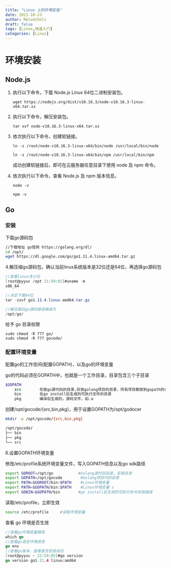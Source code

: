 ```yaml
---
title: "Linux 上的环境安装"
date: 2021-10-23
author: MelonCholi
draft: false
tags: [Linux,快速入门]
categories: [Linux]
---
```




# 环境安装

## Node.js

1. 执行以下命令，下载 Node.js Linux 64位二进制安装包。

    ```
    wget https://nodejs.org/dist/v10.16.3/node-v10.16.3-linux-x64.tar.xz
    ```

2. 执行以下命令，解压安装包。

    ```
    tar xvf node-v10.16.3-linux-x64.tar.xz
    ```

3. 依次执行以下命令，创建软链接。

    ```
    ln -s /root/node-v10.16.3-linux-x64/bin/node /usr/local/bin/node
    ```

    ```
    ln -s /root/node-v10.16.3-linux-x64/bin/npm /usr/local/bin/npm
    ```

    成功创建软链接后，即可在云服务器任意目录下使用 node 及 npm 命令。

4. 依次执行以下命令，查看 Node.js 及 npm 版本信息。

    ```
    node -v
    ```

    ```
    npm -v
    ```

## Go

### 安装

下载go源码包

```bash
//下载地址 go官网 https://golang.org/dl/
cd /opt/
wget https://dl.google.com/go/go1.11.4.linux-amd64.tar.gz
```

4.解压缩go源码包，确认当前linux系统版本是32位还是64位，再选择go源码包

```csharp
//查看linux多少位
[root@pyyuc /opt 21:59:02]#uname -m
x86_64

//决定下载64位
tar -zxvf go1.11.4.linux-amd64.tar.gz

//解压缩后go源码路径确保为
/opt/go/
```

给予 go 目录权限

```shell
sudo chmod -R 777 go/
sudo chmod -R 777 gocode/
```

### 配置环境变量

配置go的工作空间(配置GOPATH)，以及go的环境变量

go的代码必须在GOPATH中，也就是一个工作目录，目录包含三个子目录

```scss
$GOPATH
    src        存放go源代码的目录,存放golang项目的目录，所有项目都放到gopath的src目录下
    bin        在go install后生成的可执行文件的目录
    pkg        编译后生成的，源码文件，如.a
```

创建/opt/gocode/{src,bin,pkg}，用于设置GOPATH为/opt/godocer

```bash
mkdir -p /opt/gocode/{src,bin,pkg}

/opt/gocode/
├── bin
├── pkg
└── src
```

6.设置GOPATH环境变量

修改/etc/profile系统环境变量文件，写入GOPATH信息以及go sdk路径

```bash
export GOROOT=/opt/go           #Golang源代码目录，安装目录
export GOPATH=/opt/gocode        #Golang项目代码目录
export PATH=$GOROOT/bin:$PATH    #Linux环境变量
export PATH=$GOPATH/bin:$PATH    #Linux环境变量 s
export GOBIN=$GOPATH/bin        #go install后生成的可执行命令存放路径
```

读取/etc/profile，立即生效

```bash
source /etc/profile     #读取环境变量
```

查看 go 环境是否生效

```go
//查看go环境变量路径
which go
//查看go语言环境信息
go env
//查看go版本，查看是否安装成功
[root@pyyuc ~ 22:59:05]#go version
go version go1.11.4 linux/amd64
```
